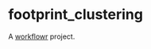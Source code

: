 # footprint_clustering

A [workflowr][] project.

[workflowr]: https://github.com/workflowr/workflowr
